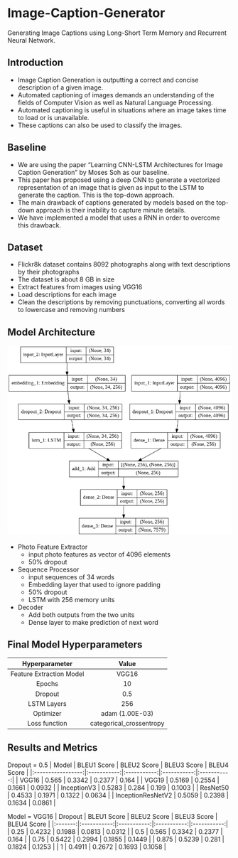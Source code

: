 # Image-Caption-Generator
Generating Image Captions using Long-Short Term Memory and Recurrent Neural Network.

## Introduction 
- Image Caption Generation is outputting a correct and concise description of a given image.
- Automated captioning of images demands an understanding of the fields of Computer Vision as well as Natural Language Processing.
- Automated captioning is useful in situations where an image takes time to load or is unavailable. 
- These captions can also be used to classify the images.

## Baseline
- We are using the paper “Learning CNN-LSTM Architectures for
Image Caption Generation” by Moses Soh as our baseline.
- This paper has proposed using a deep CNN to generate a vectorized
representation of an image that is given as input to the LSTM to
generate the caption. This is the top-down approach.
- The main drawback of captions generated by models based on the
top-down approach is their inability to capture minute details.
- We have implemented a model that uses a RNN in order to overcome this drawback.

## Dataset
- Flickr8k dataset contains 8092 photographs along with text descriptions by their photographs
- The dataset is about 8 GB in size
- Extract features from images using VGG16 
- Load descriptions for each image
- Clean the descriptions by removing 
punctuations, converting all words to 
lowercase and removing numbers 

## Model Architecture

![model.png](model.png)


- Photo Feature Extractor 
  - input photo features as vector of 4096 elements
  - 50% dropout
- Sequence Processor
  - input sequences of 34 words
  - Embedding layer that used to ignore padding
  - 50% dropout 
  - LSTM with 256 memory units
- Decoder
  - Add both outputs from the two units
  - Dense layer to make prediction of next word

## Final Model Hyperparameters

|      Hyperparameter      |           Value          |
|:------------------------:|:------------------------:|
| Feature Extraction Model |           VGG16          |
|          Epochs          |            10            |
|          Dropout         |            0.5           |
|        LSTM Layers       |            256           |
|         Optimizer        |      adam (1.00E-03)     |
|       Loss function      | categorical_crossentropy |

## Results and Metrics

Dropout = 0.5
|       Model       | BLEU1 Score | BLEU2 Score | BLEU3 Score | BLEU4 Score |
|:-----------------:|:-----------:|:-----------:|:-----------:|:-----------:|
|       VGG16       |    0.565    |    0.3342   |    0.2377   |    0.164    |
|       VGG19       |    0.5169   |    0.2554   |    0.1661   |    0.0932   |
|    InceptionV3    |    0.5283   |    0.284    |    0.199    |    0.1003   |
|      ResNet50     |    0.4533   |    0.1971   |    0.1322   |    0.0634   |
| InceptionResNetV2 |    0.5059   |    0.2398   |    0.1634   |    0.0861   |

Model = VGG16
| Dropout | BLEU1 Score | BLEU2 Score | BLEU3 Score | BLEU4 Score |
|:-------:|:-----------:|:-----------:|:-----------:|:-----------:|
|   0.25  |    0.4232   |    0.1988   |    0.0813   |    0.0312   |
|   0.5   |    0.565    |    0.3342   |    0.2377   |    0.164    |
|   0.75  |    0.5422   |    0.2994   |    0.1855   |    0.1449   |
|  0.875  |    0.5239   |    0.281    |    0.1824   |    0.1253   |
|    1    |    0.4911   |    0.2672   |    0.1693   |    0.1058   |



